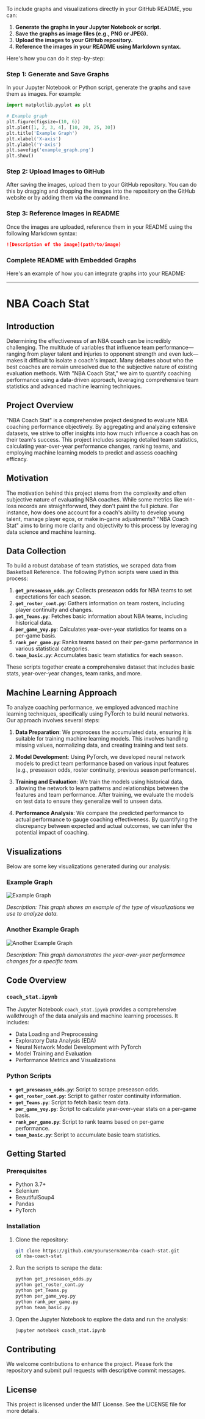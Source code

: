To include graphs and visualizations directly in your GitHub README, you can:

1. **Generate the graphs in your Jupyter Notebook or script.**
2. **Save the graphs as image files (e.g., PNG or JPEG).**
3. **Upload the images to your GitHub repository.**
4. **Reference the images in your README using Markdown syntax.**

Here's how you can do it step-by-step:

### Step 1: Generate and Save Graphs

In your Jupyter Notebook or Python script, generate the graphs and save them as images. For example:

```python
import matplotlib.pyplot as plt

# Example graph
plt.figure(figsize=(10, 6))
plt.plot([1, 2, 3, 4], [10, 20, 25, 30])
plt.title('Example Graph')
plt.xlabel('X-axis')
plt.ylabel('Y-axis')
plt.savefig('example_graph.png')
plt.show()
```

### Step 2: Upload Images to GitHub

After saving the images, upload them to your GitHub repository. You can do this by dragging and dropping the images into the repository on the GitHub website or by adding them via the command line.

### Step 3: Reference Images in README

Once the images are uploaded, reference them in your README using the following Markdown syntax:

```markdown
![Description of the image](path/to/image)
```

### Complete README with Embedded Graphs

Here's an example of how you can integrate graphs into your README:

---

# NBA Coach Stat

## Introduction

Determining the effectiveness of an NBA coach can be incredibly challenging. The multitude of variables that influence team performance—ranging from player talent and injuries to opponent strength and even luck—makes it difficult to isolate a coach's impact. Many debates about who the best coaches are remain unresolved due to the subjective nature of existing evaluation methods. With "NBA Coach Stat," we aim to quantify coaching performance using a data-driven approach, leveraging comprehensive team statistics and advanced machine learning techniques.

## Project Overview

"NBA Coach Stat" is a comprehensive project designed to evaluate NBA coaching performance objectively. By aggregating and analyzing extensive datasets, we strive to offer insights into how much influence a coach has on their team's success. This project includes scraping detailed team statistics, calculating year-over-year performance changes, ranking teams, and employing machine learning models to predict and assess coaching efficacy.

## Motivation

The motivation behind this project stems from the complexity and often subjective nature of evaluating NBA coaches. While some metrics like win-loss records are straightforward, they don't paint the full picture. For instance, how does one account for a coach's ability to develop young talent, manage player egos, or make in-game adjustments? "NBA Coach Stat" aims to bring more clarity and objectivity to this process by leveraging data science and machine learning.

## Data Collection

To build a robust database of team statistics, we scraped data from Basketball Reference. The following Python scripts were used in this process:

1. **`get_preseason_odds.py`**: Collects preseason odds for NBA teams to set expectations for each season.
2. **`get_roster_cont.py`**: Gathers information on team rosters, including player continuity and changes.
3. **`get_Teams.py`**: Fetches basic information about NBA teams, including historical data.
4. **`per_game_yoy.py`**: Calculates year-over-year statistics for teams on a per-game basis.
5. **`rank_per_game.py`**: Ranks teams based on their per-game performance in various statistical categories.
6. **`team_basic.py`**: Accumulates basic team statistics for each season.

These scripts together create a comprehensive dataset that includes basic stats, year-over-year changes, team ranks, and more.

## Machine Learning Approach

To analyze coaching performance, we employed advanced machine learning techniques, specifically using PyTorch to build neural networks. Our approach involves several steps:

1. **Data Preparation**: We preprocess the accumulated data, ensuring it is suitable for training machine learning models. This involves handling missing values, normalizing data, and creating training and test sets.

2. **Model Development**: Using PyTorch, we developed neural network models to predict team performance based on various input features (e.g., preseason odds, roster continuity, previous season performance).

3. **Training and Evaluation**: We train the models using historical data, allowing the network to learn patterns and relationships between the features and team performance. After training, we evaluate the models on test data to ensure they generalize well to unseen data.

4. **Performance Analysis**: We compare the predicted performance to actual performance to gauge coaching effectiveness. By quantifying the discrepancy between expected and actual outcomes, we can infer the potential impact of coaching.

## Visualizations

Below are some key visualizations generated during our analysis:

### Example Graph

![Example Graph](path/to/example_graph.png)

_Description: This graph shows an example of the type of visualizations we use to analyze data._

### Another Example Graph

![Another Example Graph](path/to/another_example_graph.png)

_Description: This graph demonstrates the year-over-year performance changes for a specific team._

## Code Overview

### `coach_stat.ipynb`

The Jupyter Notebook `coach_stat.ipynb` provides a comprehensive walkthrough of the data analysis and machine learning processes. It includes:

- Data Loading and Preprocessing
- Exploratory Data Analysis (EDA)
- Neural Network Model Development with PyTorch
- Model Training and Evaluation
- Performance Metrics and Visualizations

### Python Scripts

- **`get_preseason_odds.py`**: Script to scrape preseason odds.
- **`get_roster_cont.py`**: Script to gather roster continuity information.
- **`get_Teams.py`**: Script to fetch basic team data.
- **`per_game_yoy.py`**: Script to calculate year-over-year stats on a per-game basis.
- **`rank_per_game.py`**: Script to rank teams based on per-game performance.
- **`team_basic.py`**: Script to accumulate basic team statistics.

## Getting Started

### Prerequisites

- Python 3.7+
- Selenium
- BeautifulSoup4
- Pandas
- PyTorch

### Installation

1. Clone the repository:
    ```bash
    git clone https://github.com/yourusername/nba-coach-stat.git
    cd nba-coach-stat
    ```


2. Run the scripts to scrape the data:
    ```bash
    python get_preseason_odds.py
    python get_roster_cont.py
    python get_Teams.py
    python per_game_yoy.py
    python rank_per_game.py
    python team_basic.py
    ```

3. Open the Jupyter Notebook to explore the data and run the analysis:
    ```bash
    jupyter notebook coach_stat.ipynb
    ```

## Contributing

We welcome contributions to enhance the project. Please fork the repository and submit pull requests with descriptive commit messages.

## License

This project is licensed under the MIT License. See the LICENSE file for more details.
